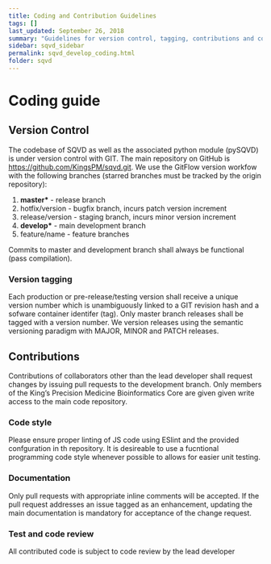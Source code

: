```yaml
---
title: Coding and Contribution Guidelines
tags: []
last_updated: September 26, 2018
summary: "Guidelines for version control, tagging, contributions and code style."
sidebar: sqvd_sidebar
permalink: sqvd_develop_coding.html
folder: sqvd
---
```

# Coding guide

## Version Control

The codebase of SQVD as well as the associated python module (pySQVD) is under version control with GIT. The main
repository on GitHub is https://github.com/KingsPM/sqvd.git.
We use the GitFlow version workfow with the following branches (starred branches must be tracked by the origin
repository):

1. **master\*** - release branch
2. hotfix/version - bugfix branch, incurs patch version increment
3. release/version - staging branch, incurs minor version increment
4. **develop\*** - main development branch
5. feature/name - feature branches

Commits to master and development branch shall always be functional (pass compilation).

### Version tagging
Each production or pre-release/testing version shall receive a unique version number which is unambiguously linked
to a GIT revision hash and a sofware container identifer (tag). Only master branch releases shall be tagged with a
version number.
We version releases using the semantic versioning paradigm with MAJOR, MINOR and PATCH releases.

## Contributions
Contributions of collaborators other than the lead developer shall request changes by issuing pull requests to the
development branch. Only members of the King’s Precision Medicine Bioinformatics Core are given given write access
to the main code repository.

### Code style
Please ensure proper linting of JS code using ESlint and the provided confguration in th repository. It is
desireable to use a fucntional programming code style whenever possible to allows for easier unit testing.

### Documentation
Only pull requests with appropriate inline comments will be accepted. If the pull request addresses
an issue tagged as an enhancement, updating the main documentation is mandatory for acceptance of the change
request.

### Test and code review
All contributed code is subject to code review by the lead developer
